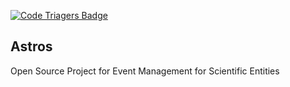 [![Code Triagers Badge](https://www.codetriage.com/codespinsolutions/astros/badges/users.svg)](https://www.codetriage.com/codespinsolutions/astros)

## Astros

Open Source Project for Event Management for Scientific Entities




